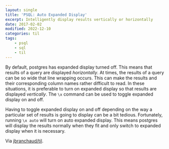 ```yaml
---
layout: single
title: 'PSQL: Auto Expanded Display'
excerpt: Intelligently display results vertically or horizontally
date: 2017-02-02
modified: 2022-12-10
categories: til
tags:
    - psql
    - sql
    - til
---
```


By default, postgres has expanded display turned off. This means that
results of a query are displayed _horizontally_.
At times, the results of a query can be so wide that line wrapping occurs.
This can make the results and their corresponding column names rather
difficult to read. In these situations, it is preferable to turn on expanded
display so that results are displayed _vertically_.
The `\x` command can be used to toggle expanded display on and off.

Having to toggle expanded display on and off depending on the way a
particular set of results is going to display can be a bit tedious.
Fortunately, running `\x auto` will turn on auto expanded display. This
means postgres will display the results normally when they fit and only
switch to expanded display when it is necessary.

Via [jbranchaud/til](https://github.com/jbranchaud/til).
